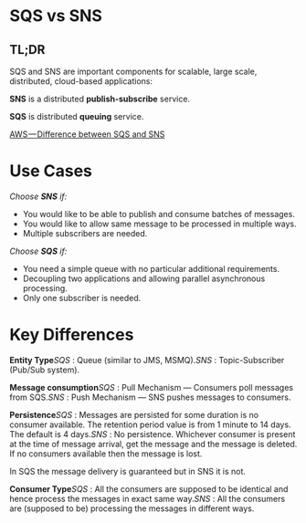 # SQS vs SNS

## TL;DR

SQS and SNS are important components for scalable, large scale, distributed, cloud-based applications:

**SNS** is a distributed **publish-subscribe** service.

**SQS** is distributed **queuing** service.

[AWS — Difference between SQS and SNS](https://medium.com/awesome-cloud/aws-difference-between-sqs-and-sns-61a397bf76c5)

# Use Cases

*Choose **SNS** if:*

- You would like to be able to publish and consume batches of messages.
- You would like to allow same message to be processed in multiple ways.
- Multiple subscribers are needed.

*Choose **SQS** if:*

- You need a simple queue with no particular additional requirements.
- Decoupling two applications and allowing parallel asynchronous processing.
- Only one subscriber is needed.

# **Key Differences**

**Entity Type***SQS* : Queue (similar to JMS, MSMQ).*SNS* : Topic-Subscriber (Pub/Sub system).

**Message consumption***SQS* : Pull Mechanism — Consumers poll messages from SQS.*SNS* : Push Mechanism — SNS pushes messages to consumers.

**Persistence***SQS* :
 Messages are persisted for some duration is no consumer available. The 
retention period value is from 1 minute to 14 days. The default is 4 
days.*SNS* : No persistence. Whichever consumer is
 present at the time of message arrival, get the message and the message
 is deleted. If no consumers available then the message is lost.

In SQS the message delivery is guaranteed but in SNS it is not.

**Consumer Type***SQS* : All the consumers are supposed to be identical and hence process the messages in exact same way.*SNS* : All the consumers are (supposed to be) processing the messages in different ways.